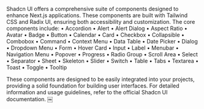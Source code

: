 Shadcn UI offers a comprehensive suite of components designed to enhance Next.js applications. These components are built with Tailwind CSS and Radix UI, ensuring both accessibility and customization. The core components include:
	•	Accordion
	•	Alert
	•	Alert Dialog
	•	Aspect Ratio
	•	Avatar
	•	Badge
	•	Button
	•	Calendar
	•	Card
	•	Checkbox
	•	Collapsible
	•	Combobox
	•	Command
	•	Context Menu
	•	Data Table
	•	Date Picker
	•	Dialog
	•	Dropdown Menu
	•	Form
	•	Hover Card
	•	Input
	•	Label
	•	Menubar
	•	Navigation Menu
	•	Popover
	•	Progress
	•	Radio Group
	•	Scroll Area
	•	Select
	•	Separator
	•	Sheet
	•	Skeleton
	•	Slider
	•	Switch
	•	Table
	•	Tabs
	•	Textarea
	•	Toast
	•	Toggle
	•	Tooltip

These components are designed to be easily integrated into your projects, providing a solid foundation for building user interfaces. For detailed information and usage guidelines, refer to the official Shadcn UI documentation. ￼
